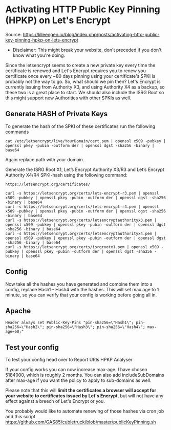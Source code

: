 # Activating HTTP Public Key Pinning (HPKP) on Let's Encrypt
Source: https://lilleengen.io/blog/index.php/posts/activating-http-public-key-pinning-hpkp-on-lets-encrypt

* Disclaimer: This might break your website, don't preceded if you don't know what you're doing.

Since the letsencrypt seems to create a new private key every time the certificate is renewed and Let's Encrypt requires you to renew you certificate once every ~80 days pinning using your certificate's SPKI is probably not the way to go. So, what should we pin then? Let's Encrypt is currently issuing from Authority X3, and using Authority X4 as a backup, so these two is a great place to start. We should also include the ISRG Root so this might support new Authorities with other SPKIs as well. 

## Generate HASH of Private Keys

To generate the hash of the SPKI of these certificates run the following commands

```
cat /etc/letsencrypt/live/YourDomain/cert.pem | openssl x509 -pubkey | openssl pkey -pubin -outform der | openssl dgst -sha256 -binary | base64
```

Again replace path with your domain.

Generate the ISRG Root X1, Let’s Encrypt Authority X3/R3 and Let’s Encrypt Authority X4/R4 SPKI-hash using the following command:

```
https://letsencrypt.org/certificates/

curl -s https://letsencrypt.org/certs/lets-encrypt-r3.pem | openssl x509 -pubkey | openssl pkey -pubin -outform der | openssl dgst -sha256 -binary | base64
curl -s https://letsencrypt.org/certs/lets-encrypt-r4.pem | openssl x509 -pubkey | openssl pkey -pubin -outform der | openssl dgst -sha256 -binary | base64
curl -s https://letsencrypt.org/certs/letsencryptauthorityx3.pem | openssl x509 -pubkey | openssl pkey -pubin -outform der | openssl dgst -sha256 -binary | base64
curl -s https://letsencrypt.org/certs/letsencryptauthorityx4.pem | openssl x509 -pubkey | openssl pkey -pubin -outform der | openssl dgst -sha256 -binary | base64
curl -s https://letsencrypt.org/certs/isrgrootx1.pem | openssl x509 -pubkey | openssl pkey -pubin -outform der | openssl dgst -sha256 -binary | base64
```

## Config

Now take all the hashes you have generated and combine them into a config, replace Hash1 - Hash4 with the hashes. This will set max age to 1 minute, so you can verify that your config is working before going all in.

## Apache

```
Header always set Public-Key-Pins "pin-sha256=\"Hash1\"; pin-sha256=\"Hash2\"; pin-sha256=\"Hash3\"; pin-sha256=\"Hash4\"; max-age=60;"
```

## Test your config

To test your config head over to Report URIs HPKP Analyser

If your config works you can now increase max-age. I have chosen 5184000, which is roughly 2 months. You can also add includeSubDomains after max-age if you want the policy to apply to sub-domains as well.

Please note that this will **limit the certificates a browser will accept for your website to certificates issued by Let's Encrypt**, but will not have any effect against a breech of Let's Encrypt or you.

You probably would like to automate renewing of those hashes via cron job and this script https://github.com/GAS85/cubietruck/blob/master/publicKeyPinning.sh
